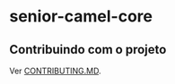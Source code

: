 # senior-camel-core

## Contribuindo com o projeto

Ver [CONTRIBUTING.MD](https://github.com/dev-senior-com-br/senior-camel-core/blob/main/CONTRIBUTING.md).
